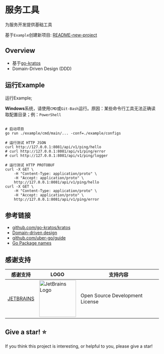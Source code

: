 # 服务工具

为服务开发提供基础工具

基于`Example`创建新项目: [README-new-project](./README-new-project.md)

## Overview

- 基于[go-kratos](https://github.com/go-kratos/kratos)
- Domain-Driven Design (DDD)

## 运行Example

运行Example;

**Windows**系统，请使用`CMD`或`Git-Bash`运行。原因：某些命令行工具无法正确读取配置目录；例：`PowerShell`

```shell

# 启动项目
go run ./example/cmd/main/... -conf=./example/configs

# 运行测试 HTTP JSON
curl http://127.0.0.1:8081/api/v1/ping/hello
# curl http://127.0.0.1:8081/api/v1/ping/error
# curl http://127.0.0.1:8081/api/v1/ping/logger

# 运行测试 HTTP PROTOBUF
curl -X GET \
    -H "Content-Type: application/proto" \
    -H "Accept: application/proto" \
    http://127.0.0.1:8081/api/v1/ping/hello
curl -X GET \
    -H "Content-Type: application/proto" \
    -H "Accept: application/proto" \
    http://127.0.0.1:8081/api/v1/ping/error
```

## 参考链接

- [github.com/go-kratos/kratos](https://github.com/go-kratos/kratos)
- [Domain-driven design](https://en.wikipedia.org/wiki/Domain-driven_design)
- [github.com/uber-go/guide](https://github.com/uber-go/guide)
- [Go Package names](https://blog.golang.org/package-names)

## 感谢支持

| 感谢支持                                   | LOGO                                                                                                                            | 支持内容                            |
|----------------------------------------|---------------------------------------------------------------------------------------------------------------------------------|---------------------------------|
| [JETBRAINS](https://www.jetbrains.com) | <img src="https://resources.jetbrains.com/storage/products/company/brand/logos/jb_beam.svg"  width="120" alt="JetBrains Logo"> | Open Source Development License |

## Give a star! ⭐

If you think this project is interesting, or helpful to you, please give a star!
